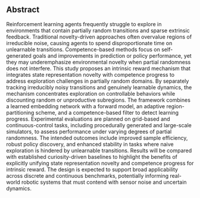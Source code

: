 ## Abstract

Reinforcement learning agents frequently struggle to explore in environments that contain partially random transitions and sparse extrinsic feedback. Traditional novelty-driven approaches often overvalue regions of irreducible noise, causing agents to spend disproportionate time on unlearnable transitions. Competence-based methods focus on self-generated goals and improvements in prediction or policy performance, yet they may underemphasize environmental novelty when partial randomness does not interfere. This study proposes an intrinsic reward mechanism that integrates state representation novelty with competence progress to address exploration challenges in partially random domains. By separately tracking irreducibly noisy transitions and genuinely learnable dynamics, the mechanism concentrates exploration on controllable behaviors while discounting random or unproductive subregions. The framework combines a learned embedding network with a forward model, an adaptive region-partitioning scheme, and a competence-based filter to detect learning progress. Experimental evaluations are planned on grid-based and continuous-control tasks, including procedurally generated and large-scale simulators, to assess performance under varying degrees of partial randomness. The intended outcomes include improved sample efficiency, robust policy discovery, and enhanced stability in tasks where naive exploration is hindered by unlearnable transitions. Results will be compared with established curiosity-driven baselines to highlight the benefits of explicitly unifying state representation novelty and competence progress for intrinsic reward. The design is expected to support broad applicability across discrete and continuous benchmarks, potentially informing real-world robotic systems that must contend with sensor noise and uncertain dynamics.
